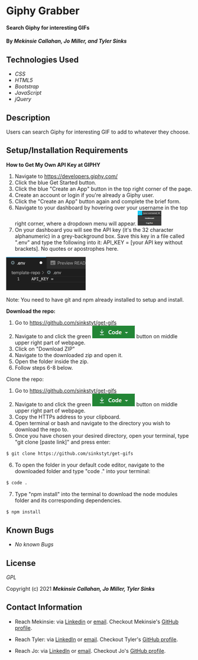 # Giphy Grabber

#### Search Giphy for interesting GIFs

#### By _**Mekinsie Callahan, Jo Miller, and Tyler Sinks**_

## Technologies Used

* _CSS_
* _HTML5_
* _Bootstrap_
* _JavaScript_
* _jQuery_

## Description
Users can search Giphy for interesting GIF to add to whatever they choose.

## Setup/Installation Requirements

**How to Get My Own API Key at GIPHY**
1. Navigate to https://developers.giphy.com/
2. Click the blue Get Started button.
3. Click the blue "Create an App" button in the top right corner of the page.
4. Create an account or login if you're already a Giphy user.
5. Click the "Create an App" button again and complete the brief form.
6. Navigate to your dashboard by hovering over your username in the top right corner, where a dropdown menu will appear. <img src="src/assets/images/dashboard_dropdown.png" height=40px;>
7. On your dashboard you will see the API key (it's the 32 character alphanumeric) in a grey-background box. Save this key in a file called ".env" and type the following into it: API_KEY = [your API key without brackets]. No quotes or apostrophes here.
<img src="src/assets/images/env_screenshot.png" height=90px;>

Note: You need to have git and npm already installed to setup and install.

**Download the repo:**
1. Go to https://github.com/sinkstyt/get-gifs
2. Navigate to and click the green ![green code button](src/assets/images/code-button.png) button on middle upper right part of webpage.
3. Click on "Download ZIP"
4. Navigate to the downloaded zip and open it.
5. Open the folder inside the zip.
6. Follow steps 6-8 below.

Clone the repo:
1. Go to https://github.com/sinkstyt/get-gifs
2. Navigate to and click the green ![green code button](src/assets/images/code-button.png) button on middle upper right part of webpage.
3. Copy the HTTPs address to your clipboard.
4. Open terminal or bash and navigate to the directory you wish to download the repo to.
5. Once you have chosen your desired directory, open your terminal, type "git clone [paste link]" and press enter:
```bash 
$ git clone https://github.com/sinkstyt/get-gifs
```
6. To open the folder in your default code editor, navigate to the downloaded folder and type "code ." into your terminal:
``` bash
$ code .
```
7. Type "npm install" into the terminal to download the node modules folder and its corresponding dependencies. 
``` bash
$ npm install
```







## Known Bugs

* _No known Bugs_

## License
_GPL_

Copyright (c) 2021 **_Mekinsie Callahan, Jo Miller, Tyler Sinks_**

## Contact Information
* Reach Mekinsie: via <a href="https://www.linkedin.com/in/mekinsie/" target="_blank">Linkedin</a> or <a href="mailto:mekinsie.aja@gmail.com" target="_blank">email</a>. Checkout Mekinsie's <a href="https://github.com/mekinsie" target="_blank">GitHub profile</a>.</li>

* Reach Tyler: via <a href="https://www.linkedin.com/in/tyler-sinks-93438137/" target="_blank">LinkedIn</a> or <a href="mailto:tyler.sinksa@gmail.com" target="_blank">email</a>. Checkout Tyler's <a href="https://github.com/sinkstyt" target="_blank">GitHub profile</a>.</li>


* Reach Jo: via <a href="https://www.linkedin.com/in/jomillerde/" target="_blank">LinkedIn</a> or <a href="mailto:joannadawnmiller@gmail.com" target="_blank">email</a>. Checkout Jo's <a href="https://github.com/joanna-miller" target="_blank">GitHub profile</a>.</li>